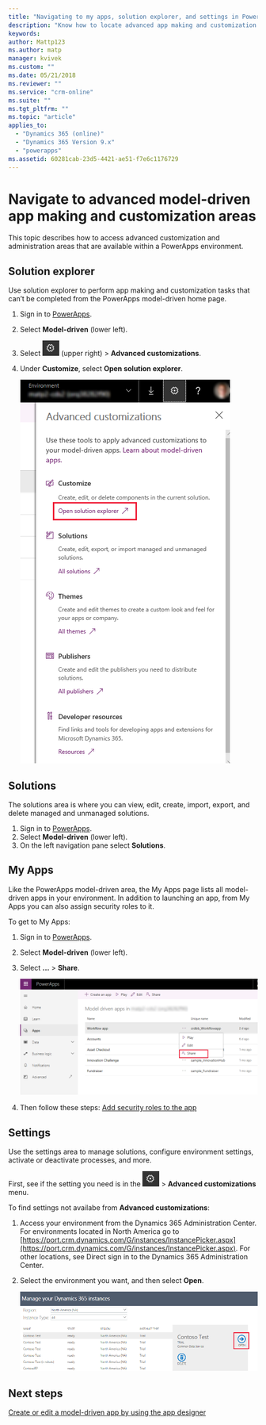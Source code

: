 ```yaml
---
title: "Navigating to my apps, solution explorer, and settings in PowerApps | Microsoft Docs"
description: "Know how to locate advanced app making and customization areas in PowerApps"
keywords: 
author: Mattp123
ms.author: matp
manager: kvivek
ms.custom: ""
ms.date: 05/21/2018
ms.reviewer: ""
ms.service: "crm-online"
ms.suite: ""
ms.tgt_pltfrm: ""
ms.topic: "article"
applies_to: 
  - "Dynamics 365 (online)"
  - "Dynamics 365 Version 9.x"
  - "powerapps"
ms.assetid: 60281cab-23d5-4421-ae51-f7e6c1176729
---
```


# Navigate to advanced model-driven app making and customization areas

This topic describes how to access advanced customization and administration areas that are available within a PowerApps environment.

## Solution explorer
Use solution explorer to perform app making and customization tasks that can’t be completed from the PowerApps model-driven home page.

1.	Sign in to [PowerApps](https://web.powerapps.com).
2.	Select **Model-driven** (lower left). 
3.	Select ![Settings icon](media/powerapps-gear.png) (upper right) > **Advanced customizations**. 
4.	Under **Customize**, select **Open solution explorer**. 

    ![Solution explorer link](media/advanced-customization-menu.png)

## Solutions

The solutions area is where you can view, edit, create, import, export, and delete managed and unmanaged solutions. 

1.	Sign in to [PowerApps](https://web.powerapps.com).
2.	Select **Model-driven** (lower left). 
3.	On the left navigation pane select **Solutions**. 

## My Apps

Like the PowerApps model-driven area, the My Apps page lists all model-driven apps in your environment. In addition to launching an app, from My Apps you can also assign security roles to it. 

To get to My Apps:
1.	Sign in to [PowerApps](https://web.powerapps.com).
2.	Select **Model-driven** (lower left). 
3. Select **…** > **Share**. 

    ![Share app link](media/share-link.png) 

4. Then follow these steps: [Add security roles to the app](https://docs.microsoft.com/powerapps/maker/model-driven-apps/share-model-driven-app#add-security-roles-to-the-app)
 
## Settings

Use the settings area to manage solutions, configure environment settings, activate or deactivate processes, and more. 

First, see if the setting you need is in the ![Settings icon](media/powerapps-gear.png)  > **Advanced customizations** menu.

To find settings not availabe from **Advanced customizations**:  
1.	Access your environment from the Dynamics 365 Administration Center. For environments located in North America go to [https://port.crm.dynamics.com/G/instances/InstancePicker.aspx](https://port.crm.dynamics.com/G/instances/InstancePicker.aspx). For other locations, see Direct sign in to the Dynamics 365 Administration Center.
2.	Select the environment you want, and then select **Open**.

    ![Open environment](media/open-environment.png)

## Next steps

[Create or edit a model-driven app by using the app designer](create-edit-app.md)






